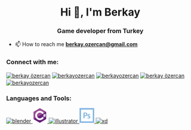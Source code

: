 <h1 align="center">Hi 👋, I'm Berkay</h1>
<h3 align="center">Game developer from Turkey</h3>

- 📫 How to reach me **berkay.ozercan@gmail.com**

<h3 align="left">Connect with me:</h3>
<p align="left">
<a href="https://linkedin.com/in/berkay-özercan-561a83a9" target="blank"><img align="center" src="https://raw.githubusercontent.com/rahuldkjain/github-profile-readme-generator/master/src/images/icons/Social/linked-in-alt.svg" alt="berkay özercan" height="30" width="40" /></a>
<a href="https://www.behance.net/berkayozercan" target="blank"><img align="center" src="https://raw.githubusercontent.com/rahuldkjain/github-profile-readme-generator/master/src/images/icons/Social/behance.svg" alt="berkayozercan" height="30" width="40" /></a>
<a href="https://sketchfab.com/berkayster" target="blank"><img align="center" src="https://static.sketchfab.com/img/press/logos/sketchfab-logo.svg" alt="berkayozercan" height="30" width="40" /></a>
<a href="https://www.youtube.com/channel/UCKOVArchr1sQPnvX5gCkkzw" target="blank"><img align="center" src="https://raw.githubusercontent.com/rahuldkjain/github-profile-readme-generator/master/src/images/icons/Social/youtube.svg" alt="berkay özercan" height="30" width="40" /></a>
<a href="https://codepen.io/berkayozercan" target="blank"><img align="center" src="https://raw.githubusercontent.com/rahuldkjain/github-profile-readme-generator/master/src/images/icons/Social/codepen.svg" alt="berkayozercan" height="30" width="40" /></a>
</p>

<h3 align="left">Languages and Tools:</h3>
<p align="left"> <a href="https://www.blender.org/" target="_blank" rel="noreferrer"> <img src="https://download.blender.org/branding/community/blender_community_badge_white.svg" alt="blender" width="40" height="40"/> </a> <a href="https://www.w3schools.com/cs/" target="_blank" rel="noreferrer"> <img src="https://raw.githubusercontent.com/devicons/devicon/master/icons/csharp/csharp-original.svg" alt="csharp" width="40" height="40"/> </a> <a href="https://www.adobe.com/in/products/illustrator.html" target="_blank" rel="noreferrer"> <img src="https://www.vectorlogo.zone/logos/adobe_illustrator/adobe_illustrator-icon.svg" alt="illustrator" width="40" height="40"/> </a> <a href="https://www.photoshop.com/en" target="_blank" rel="noreferrer"> <img src="https://raw.githubusercontent.com/devicons/devicon/master/icons/photoshop/photoshop-line.svg" alt="photoshop" width="40" height="40"/> </a> <a href="https://www.adobe.com/products/xd.html" target="_blank" rel="noreferrer"> <img src="https://cdn.worldvectorlogo.com/logos/adobe-xd.svg" alt="xd" width="40" height="40"/> </a> </p>
